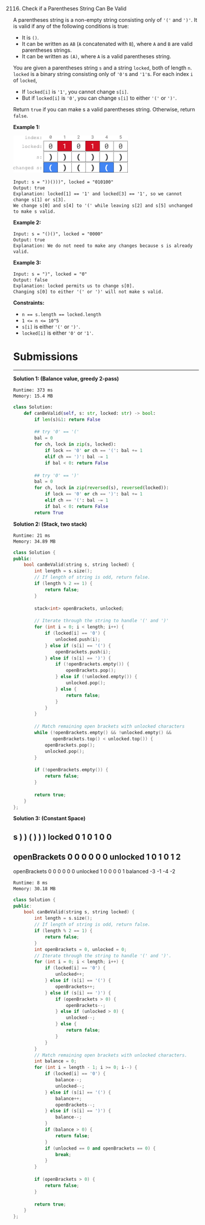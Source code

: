 2116. Check if a Parentheses String Can Be Valid

A parentheses string is a non-empty string consisting only of `'('` and `')'`. It is valid if any of the following conditions is true:

* It is `()`.
* It can be written as `AB` (`A` concatenated with `B`), where `A` and `B` are valid parentheses strings.
* It can be written as `(A)`, where `A` is a valid parentheses string.

You are given a parentheses string `s` and a string `locked`, both of length `n`. `locked` is a binary string consisting only of `'0'`s and `'1'`s. For each index `i` of `locked`,

* If `locked[i]` is `'1'`, you cannot change `s[i]`.
* But if `locked[i]` is `'0'`, you can change `s[i]` to either `'('` or `')'`.

Return `true` if you can make s a valid parentheses string. Otherwise, return `false`.

 

**Example 1:**

![2116_eg1.png](img/2116_eg1.png)
```
Input: s = "))()))", locked = "010100"
Output: true
Explanation: locked[1] == '1' and locked[3] == '1', so we cannot change s[1] or s[3].
We change s[0] and s[4] to '(' while leaving s[2] and s[5] unchanged to make s valid.
```

**Example 2:**
```
Input: s = "()()", locked = "0000"
Output: true
Explanation: We do not need to make any changes because s is already valid.
```

**Example 3:**
```
Input: s = ")", locked = "0"
Output: false
Explanation: locked permits us to change s[0]. 
Changing s[0] to either '(' or ')' will not make s valid.
```

**Constraints:**

* `n == s.length == locked.length`
* `1 <= n <= 10^5`
* `s[i]` is either `'('` or `')'`.
* `locked[i]` is either `'0'` or `'1'`.

# Submissions
---
**Solution 1: (Balance value, greedy 2-pass)**
```
Runtime: 373 ms
Memory: 15.4 MB
```
```python
class Solution:
    def canBeValid(self, s: str, locked: str) -> bool:
        if len(s)&1: return False

        ## try '0' == '('        
        bal = 0
        for ch, lock in zip(s, locked):
            if lock == '0' or ch == '(': bal += 1
            elif ch == ')': bal -= 1
            if bal < 0: return False 
 
        ## try '0' == ')'
        bal = 0
        for ch, lock in zip(reversed(s), reversed(locked)): 
            if lock == '0' or ch == ')': bal += 1
            elif ch == '(': bal -= 1
            if bal < 0: return False
        return True
```

**Solution 2: (Stack, two stack)**
```
Runtime: 21 ms
Memory: 34.89 MB
```
```c++
class Solution {
public:
    bool canBeValid(string s, string locked) {
        int length = s.size();
        // If length of string is odd, return false.
        if (length % 2 == 1) {
            return false;
        }

        stack<int> openBrackets, unlocked;

        // Iterate through the string to handle '(' and ')'
        for (int i = 0; i < length; i++) {
            if (locked[i] == '0') {
                unlocked.push(i);
            } else if (s[i] == '(') {
                openBrackets.push(i);
            } else if (s[i] == ')') {
                if (!openBrackets.empty()) {
                    openBrackets.pop();
                } else if (!unlocked.empty()) {
                    unlocked.pop();
                } else {
                    return false;
                }
            }
        }

        // Match remaining open brackets with unlocked characters
        while (!openBrackets.empty() && !unlocked.empty() &&
               openBrackets.top() < unlocked.top()) {
            openBrackets.pop();
            unlocked.pop();
        }

        if (!openBrackets.empty()) {
            return false;
        }

        return true;
    }
};
```

**Solution 3: (Constant Space)**

s               ) ) ( ) ) )
locked          0 1 0 1 0 0
----------------------------
openBrackets    0 0 0 0 0 0
unlocked        1 0 1 0 1 2
----------------------------
openBrackets    0 0 0 0 0 0
unlocked        1 0 0 0 0 1
balanced             -3  -1
                   -4  -2


```
Runtime: 8 ms
Memory: 30.18 MB
```
```c++
class Solution {
public:
    bool canBeValid(string s, string locked) {
        int length = s.size();
        // If length of string is odd, return false.
        if (length % 2 == 1) {
            return false;
        }
        int openBrackets = 0, unlocked = 0;
        // Iterate through the string to handle '(' and ')'.
        for (int i = 0; i < length; i++) {
            if (locked[i] == '0') {
                unlocked++;
            } else if (s[i] == '(') {
                openBrackets++;
            } else if (s[i] == ')') {
                if (openBrackets > 0) {
                    openBrackets--;
                } else if (unlocked > 0) {
                    unlocked--;
                } else {
                    return false;
                }
            }
        }
        // Match remaining open brackets with unlocked characters.
        int balance = 0;
        for (int i = length - 1; i >= 0; i--) {
            if (locked[i] == '0') {
                balance--;
                unlocked--;
            } else if (s[i] == '(') {
                balance++;
                openBrackets--;
            } else if (s[i] == ')') {
                balance--;
            }
            if (balance > 0) {
                return false;
            }
            if (unlocked == 0 and openBrackets == 0) {
                break;
            }
        }

        if (openBrackets > 0) {
            return false;
        }

        return true;
    }
};
```
